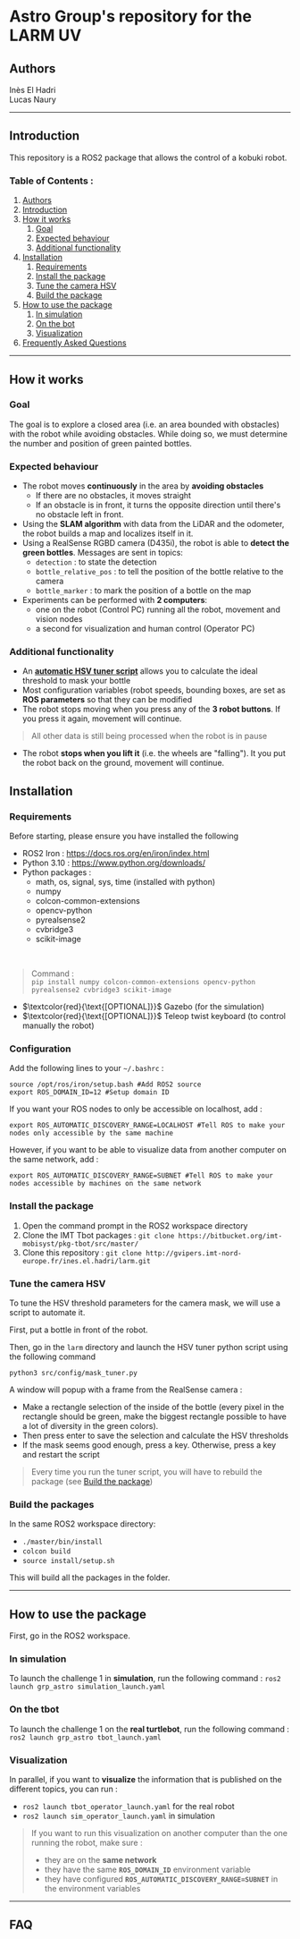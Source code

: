 # Astro Group's repository for the LARM UV


## Authors
Inès El Hadri  
Lucas Naury

--- 
## Introduction
This repository is a ROS2 package that allows the control of a kobuki robot. 

### Table of Contents :

1. [Authors](#authors)
1. [Introduction](#introduction)
1. [How it works](#how-it-works)
    1. [Goal](#goal)
    1. [Expected behaviour](#expected-behaviour)
    1. [Additional functionality](#additional-functionality)
1. [Installation](#installation)
    1. [Requirements](#requirements)
    1. [Install the package](#install-the-package)
    1. [Tune the camera HSV](#tune-the-camera-hsv)
    1. [Build the package](#build-the-packages)
1. [How to use the package](#how-to-use-the-package)
    1. [In simulation](#in-simulation)
    1. [On the bot](#on-the-bot)
    1. [Visualization](#visualization)
1. [Frequently Asked Questions](#faq)




---
## How it works

### Goal

The goal is to explore a closed area (i.e. an area bounded with obstacles) with the robot while avoiding obstacles. While doing so, we must determine the number and position of green painted bottles.

### Expected behaviour

- The robot moves **continuously** in the area by **avoiding obstacles**
    - If there are no obstacles, it moves straight
    - If an obstacle is in front, it turns the opposite direction until there's no obstacle left in front. 
- Using the **SLAM algorithm** with data from the LiDAR and the odometer, the robot builds a map and localizes itself in it.
- Using a RealSense RGBD camera (D435i), the robot is able to **detect the green bottles**. Messages are sent in topics:
    - `detection` : to state the detection
    - `bottle_relative_pos` : to tell the position of the bottle relative to the camera
    - `bottle_marker` : to mark the position of a bottle on the map
- Experiments can be performed with **2 computers**:
    - one on the robot (Control PC) running all the robot, movement and vision nodes
    - a second for visualization and human control (Operator PC)

### Additional functionality

- An [**automatic HSV tuner script**](#tune-the-camera-hsv) allows you to calculate the ideal threshold to mask your bottle
- Most configuration variables (robot speeds, bounding boxes, are set as **ROS parameters** so that they can be modified
- The robot stops moving when you press any of the **3 robot buttons**. If you press it again, movement will continue.
> All other data is still being processed when the robot is in pause
- The robot **stops when you lift it** (i.e. the wheels are "falling"). It you put the robot back on the ground, movement will continue.


## Installation
### Requirements
Before starting, please ensure you have installed the following
- ROS2 Iron : https://docs.ros.org/en/iron/index.html
- Python 3.10 : https://www.python.org/downloads/
- Python packages :
    * math, os, signal, sys, time (installed with python)
    * numpy
    * colcon-common-extensions
    * opencv-python
    * pyrealsense2
    * cvbridge3
    * scikit-image
</br>

> Command :  
> `pip install numpy colcon-common-extensions opencv-python pyrealsense2 cvbridge3 scikit-image`

- $`\textcolor{red}{\text{[OPTIONAL]}}`$ Gazebo (for the simulation)
-  $`\textcolor{red}{\text{[OPTIONAL]}}`$ Teleop twist keyboard (to control manually the robot)

### Configuration
Add the following lines to your `~/.bashrc` :
```
source /opt/ros/iron/setup.bash #Add ROS2 source
export ROS_DOMAIN_ID=12 #Setup domain ID
```
If you want your ROS nodes to only be accessible on localhost, add :
```
export ROS_AUTOMATIC_DISCOVERY_RANGE=LOCALHOST #Tell ROS to make your nodes only accessible by the same machine
```
However, if you want to be able to visualize data from another computer on the same network, add :

```
export ROS_AUTOMATIC_DISCOVERY_RANGE=SUBNET #Tell ROS to make your nodes accessible by machines on the same network
```


### Install the package
1. Open the command prompt in the ROS2 workspace directory
1. Clone the IMT Tbot packages : `git clone https://bitbucket.org/imt-mobisyst/pkg-tbot/src/master/`
1. Clone this repository : `git clone http://gvipers.imt-nord-europe.fr/ines.el.hadri/larm.git`


### Tune the camera HSV

To tune the HSV threshold parameters for the camera mask, we will use a script to automate it.

First, put a bottle in front of the robot.

Then, go in the `larm` directory and launch the HSV tuner python script using the following command
```
python3 src/config/mask_tuner.py
```

A window will popup with a frame from the RealSense camera :
- Make a rectangle selection of the inside of the bottle (every pixel in the rectangle should be green, make the biggest rectangle possible to have a lot of diversity in the green colors).
- Then press enter to save the selection and calculate the HSV thresholds
- If the mask seems good enough, press a key. Otherwise, press a key and restart the script

> Every time you run the tuner script, you will have to rebuild the package (see [Build the package](#build-the-packages))

### Build the packages
In the same ROS2 workspace directory:
- `./master/bin/install`
- `colcon build`
- `source install/setup.sh`

This will build all the packages in the folder.

---
## How to use the package
First, go in the ROS2 workspace.

### In simulation
To launch the challenge 1 in **simulation**, run the following command :
`ros2 launch grp_astro simulation_launch.yaml`

### On the tbot
To launch the challenge 1 on the **real turtlebot**, run the following command :
`ros2 launch grp_astro tbot_launch.yaml`

### Visualization  
In parallel, if you want to **visualize** the information that is published on the different topics, you can run :
- `ros2 launch tbot_operator_launch.yaml` for the real robot
- `ros2 launch sim_operator_launch.yaml`  in simulation

> If you want to run this visualization on another computer than the one running the robot, make sure :
> - they are on the **same network**
> - they have the same **`ROS_DOMAIN_ID`** environment variable
> - they have configured **`ROS_AUTOMATIC_DISCOVERY_RANGE=SUBNET`** in the environment variables

---
## FAQ
